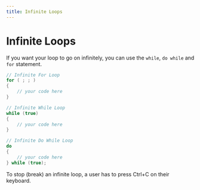```yaml
---
title: Infinite Loops
---
```

# Infinite Loops

If you want your loop to go on infinitely, you can use the `while`, `do while` and `for` statement.

```java
// Infinite For Loop
for ( ; ; )
{
    // your code here
}

// Infinite While Loop
while (true)
{
    // your code here
}

// Infinite Do While Loop
do
{
    // your code here
} while (true);
```

To stop (break) an infinite loop, a user has to press Ctrl+C on their keyboard.
